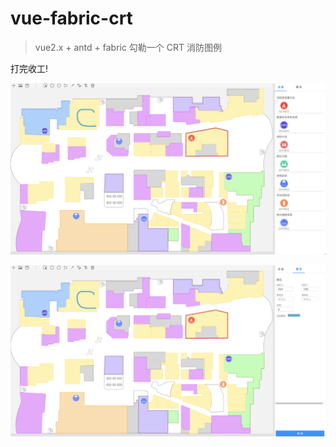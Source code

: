 # vue-fabric-crt

> vue2.x + antd + fabric 勾勒一个 CRT 消防图例



打完收工!



![](src/assets/demo2.png)



![](src/assets/demo.png)